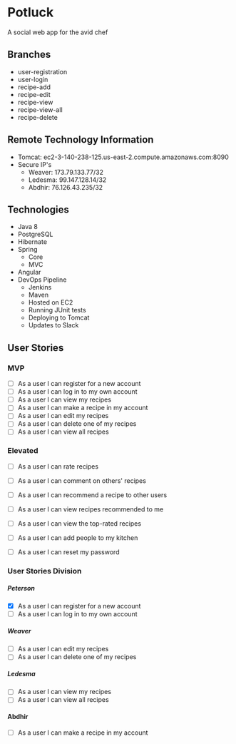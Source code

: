 # Potluck

A social web app for the avid chef

## Branches
- user-registration
- user-login
- recipe-add
- recipe-edit
- recipe-view
- recipe-view-all
- recipe-delete

## Remote Technology Information
- Tomcat: ec2-3-140-238-125.us-east-2.compute.amazonaws.com:8090
- Secure IP's
    - Weaver: 173.79.133.77/32
    - Ledesma: 99.147.128.14/32
    - Abdhir: 76.126.43.235/32

## Technologies
- Java 8
- PostgreSQL
- Hibernate
- Spring
    - Core
    - MVC
- Angular
- DevOps Pipeline
    - Jenkins
    - Maven
    - Hosted on EC2
    - Running JUnit tests
    - Deploying to Tomcat
    - Updates to Slack

## User Stories
### MVP
- [ ] As a user I can register for a new account
- [ ] As a user I can log in to my own account
- [ ] As a user I can view my recipes
- [ ] As a user I can make a recipe in my account
- [ ] As a user I can edit my recipes
- [ ] As a user I can delete one of my recipes
- [ ] As a user I can view all recipes

### Elevated
- [ ] As a user I can rate recipes
- [ ] As a user I can comment on others' recipes
- [ ] As a user I can recommend a recipe to other users
- [ ] As a user I can view recipes recommended to me
- [ ] As a user I can view the top-rated recipes
- [ ] As a user I can add people to my kitchen
- [ ] As a user I can reset my password


### User Stories Division
##### Peterson
- [x] As a user I can register for a new account
- [ ] As a user I can log in to my own account

##### Weaver
- [ ] As a user I can edit my recipes
- [ ] As a user I can delete one of my recipes

##### Ledesma
- [ ] As a user I can view my recipes
- [ ] As a user I can view all recipes

#### Abdhir
- [ ] As a user I can make a recipe in my account

